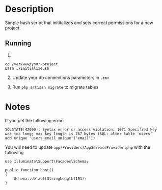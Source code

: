 # Description
Simple bash script that inititalizes and sets correct permissions for a new project.

Running
------------

1. 
```
cd /var/www/your-project
bash ./initialize.sh
```
2. Update your db connections parameters in `.env`

3. Run `php artisan migrate` to migrate tables

# Notes
If you get the following error:
```
SQLSTATE[42000]: Syntax error or access violation: 1071 Specified key was too long; max key length is 767 bytes (SQL: alter table 'users' add unique 'users_email_unique'('email'))
```
You will need to update `app/Providers/AppServiceProvider.php` with the following
```
use Illuminate\Support\Facades\Schema;

public function boot()
{
    Schema::defaultStringLength(191);
}
```
